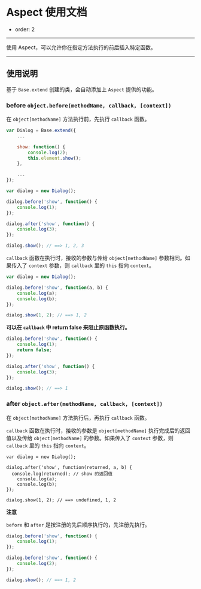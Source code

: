 
# Aspect 使用文档

- order: 2

---

使用 Aspect，可以允许你在指定方法执行的前后插入特定函数。

---

## 使用说明

基于 `Base.extend` 创建的类，会自动添加上 `Aspect` 提供的功能。


### before `object.before(methodName, callback, [context])`

在 `object[methodName]` 方法执行前，先执行 `callback` 函数。

```js
var Dialog = Base.extend({
    ...

    show: function() {
        console.log(2);
        this.element.show();
    },

    ...
});

var dialog = new Dialog();

dialog.before('show', function() {
    console.log(1);
});

dialog.after('show', function() {
    console.log(3);
});

dialog.show(); // ==> 1, 2, 3
```

`callback` 函数在执行时，接收的参数与传给 `object[methodName]` 参数相同。如果传入了
`context` 参数，则 `callback` 里的 `this` 指向 `context`。

```js
var dialog = new Dialog();

dialog.before('show', function(a, b) {
    console.log(a);
    console.log(b);
});

dialog.show(1, 2); // ==> 1, 2
```

**可以在 `callback` 中 return false 来阻止原函数执行。**

```js
dialog.before('show', function() {
    console.log(1);
    return false;
});

dialog.after('show', function() {
    console.log(3);
});

dialog.show(); // ==> 1
```


### after `object.after(methodName, callback, [context])`

在 `object[methodName]` 方法执行后，再执行 `callback` 函数。

`callback` 函数在执行时，接收的参数是 `object[methodName]` 执行完成后的返回值以及传给 `object[methodName]` 的参数。如果传入了
`context` 参数，则 `callback` 里的 `this` 指向 `context`。

```
var dialog = new Dialog();

dialog.after('show', function(returned, a, b) {
  console.log(returned); // show 的返回值
    console.log(a);
    console.log(b);
});

dialog.show(1, 2); // ==> undefined, 1, 2
```

**注意**

`before` 和 `after` 是按注册的先后顺序执行的，先注册先执行。

```js
dialog.before('show', function() {
    console.log(1);
});

dialog.before('show', function() {
    console.log(2);
});

dialog.show(); // ==> 1, 2
```
